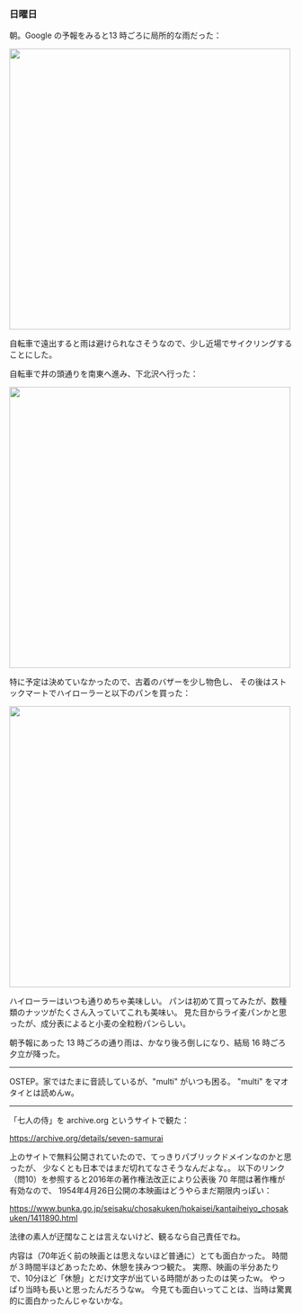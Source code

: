 ### 日曜日

朝。Google の予報をみると13 時ごろに局所的な雨だった：

<img src="https://i.imgur.com/4ayBh1v.png" width="500">

自転車で遠出すると雨は避けられなさそうなので、少し近場でサイクリングすることにした。

自転車で井の頭通りを南東へ進み、下北沢へ行った：

<img src="https://i.imgur.com/B9ZbM6c.jpg" width="500">

特に予定は決めていなかったので、古着のバザーを少し物色し、
その後はストックマートでハイローラーと以下のパンを買った：

<img src="https://i.imgur.com/pKFLWPT.jpg" width="500">

ハイローラーはいつも通りめちゃ美味しい。
パンは初めて買ってみたが、数種類のナッツがたくさん入っていてこれも美味い。
見た目からライ麦パンかと思ったが、成分表によると小麦の全粒粉パンらしい。

朝予報にあった 13 時ごろの通り雨は、かなり後ろ倒しになり、結局 16 時ごろ夕立が降った。

---

OSTEP。家ではたまに音読しているが、"multi" がいつも困る。
"multi" をマオタイとは読めんw。

---

「七人の侍」を archive.org というサイトで観た：

https://archive.org/details/seven-samurai

上のサイトで無料公開されていたので、てっきりパブリックドメインなのかと思ったが、
少なくとも日本ではまだ切れてなさそうなんだよな。。
以下のリンク（問10）を参照すると2016年の著作権法改正により公表後 70 年間は著作権が有効なので、
1954年4月26日公開の本映画はどうやらまだ期限内っぽい：

https://www.bunka.go.jp/seisaku/chosakuken/hokaisei/kantaiheiyo_chosakuken/1411890.html

法律の素人が迂闊なことは言えないけど、観るなら自己責任でね。

内容は（70年近く前の映画とは思えないほど普通に）とても面白かった。
時間が３時間半ほどあったため、休憩を挟みつつ観た。
実際、映画の半分あたりで、10分ほど「休憩」とだけ文字が出ている時間があったのは笑ったw。
やっぱり当時も長いと思ったんだろうなw。
今見ても面白いってことは、当時は驚異的に面白かったんじゃないかな。